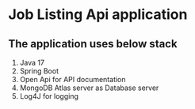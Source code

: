 # Job Listing Api application 

## The application uses below stack
1. Java 17
2. Spring Boot 
3. Open Api for API documentation 
4. MongoDB Atlas server as Database server
5. Log4J for logging 
